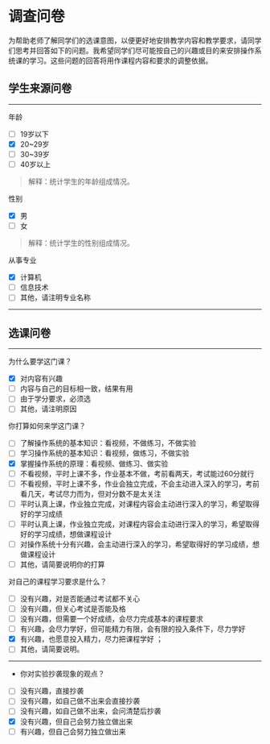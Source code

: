 # 调查问卷

为帮助老师了解同学们的选课意图，以便更好地安排教学内容和教学要求，请同学们思考并回答如下的问题。我希望同学们尽可能按自己的兴趣或目的来安排操作系统课的学习。这些问题的回答将用作课程内容和要求的调整依据。

## 学生来源问卷

---

年龄
- [ ] 19岁以下
- [x] 20~29岁
- [ ] 30~39岁
- [ ] 40岁以上

> 解释：统计学生的年龄组成情况。

性别
- [x] 男
- [ ] 女

> 解释：统计学生的性别组成情况。


从事专业
- [x] 计算机
- [ ] 信息技术
- [ ] 其他，请注明专业名称

> 

---

## 选课问卷

---

为什么要学这门课？
- [x] 对内容有兴趣
- [ ] 内容与自己的目标相一致，结果有用
- [ ] 由于学分要求，必须选
- [ ] 其他，请注明原因

> 

你打算如何来学这门课？
- [ ] 了解操作系统的基本知识：看视频，不做练习，不做实验
- [ ] 学习操作系统的基本知识：看视频，做练习，不做实验
- [x] 掌握操作系统的原理：看视频、做练习、做实验
- [ ] 不看视频，平时上课不多，作业基本不做，考前看两天，考试能过60分就行
- [ ] 不看视频，平时上课不多，作业会独立完成，不会主动进入深入的学习，考前看几天，考试尽力而为，但对分数不是太关注
- [ ] 平时认真上课，作业独立完成，对课程内容会主动进行深入的学习，希望取得好的学习成绩
- [ ] 平时认真上课，作业独立完成，对课程内容会主动进行深入的学习，希望取得好的学习成绩，想做课程设计
- [ ] 对操作系统十分有兴趣，会主动进行深入的学习，希望取得好的学习成绩，想做课程设计
- [ ] 其他，请简要说明你的打算

> 

对自己的课程学习要求是什么？
- [ ] 没有兴趣，对是否能通过考试都不关心
- [ ] 没有兴趣，但关心考试是否能及格
- [ ] 没有兴趣，但需要一个好成绩，会尽力完成基本的课程要求
- [ ] 有兴趣，会尽力学好，但可能精力有限，会有限的投入条件下，尽力学好
- [x] 有兴趣，也愿意投入精力，尽力把课程学好 ；
- [ ] 其他，请简要说明。

> 

---

- 你对实验抄袭现象的观点？
- [ ] 没有兴趣，直接抄袭
- [ ] 没有兴趣，如自己做不出来会直接抄袭
- [ ] 没有兴趣，如自己做不出来，会问清楚后抄袭
- [x] 没有兴趣，但自己会努力独立做出来
- [ ] 有兴趣，但自己会努力独立做出来

> 

